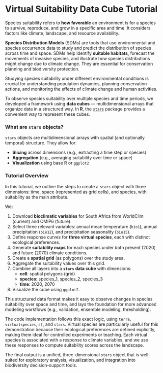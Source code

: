 # Virtual Suitability Data Cube Tutorial

Species suitability refers to **how favorable** an environment is for a species to survive, reproduce, and grow in a specific area and time. It considers factors like climate, landscape, and resource availability.

**Species Distribution Models** (SDMs) are tools that use environmental and species occurrence data to study and predict the distribution of species across time and space. SDMs help identify **suitable habitats**, forecast the movements of invasive species, and illustrate how species distributions might change due to climate change. They are essential for conservation planning and biodiversity protection.

Studying species suitability under different environmental conditions is crucial for understanding population dynamics, planning conservation actions, and monitoring the effects of climate change and human activities.

To observe species suitability over multiple species and time periods, we developed a framework using **data cubes** — multidimensional arrays that organize data in a structured way. In **R**, the [`stars`](https://r-spatial.github.io/stars/) package provides a convenient way to represent these cubes.

### What are `stars` objects?
`stars` objects are multidimensional arrays with spatial (and optionally temporal) structure. They allow for:
- **Slicing** across dimensions (e.g., extracting a time step or species)
- **Aggregation** (e.g., averaging suitability over time or space)
- **Visualization** using base R or `ggplot2`

### Tutorial Overview
In this tutorial, we outline the steps to create a `stars` object with three dimensions: time, space (represented as grid cells), and species, with suitability as the main attribute.

We:
1. Download **bioclimatic variables** for South Africa from WorldClim (current) and CMIP6 (future).
2. Select three relevant variables: annual mean temperature (`bio1`), annual precipitation (`bio12`), and precipitation seasonality (`bio15`).
3. Define response curves for **three virtual species**, each with distinct ecological preferences.
4. Generate **suitability maps** for each species under both present (2020) and future (2070) climate conditions.
5. Create a **spatial grid** (as polygons) over the study area.
6. Aggregate the suitability values over this grid.
7. Combine all layers into a **`stars` data cube** with dimensions:
   - **cell**: spatial polygons (grid)
   - **species**: species_1, species_2, species_3
   - **time**: 2020, 2070
8. Visualize the cube using `ggplot2`.

This structured data format makes it easy to observe changes in species suitability over space and time, and lays the foundation for more advanced modeling workflows (e.g., validation, ensemble modeling, thresholding).

The code implementation follows this exact logic, using `terra`, `virtualspecies`, `sf`, and `stars`. Virtual species are particularly useful for this demonstration because their ecological preferences are defined explicitly, making them ideal for controlled experiments or teaching. Each virtual species is associated with a response to climate variables, and we use these responses to compute suitability scores across the landscape.

The final output is a unified, three-dimensional `stars` object that is well suited for exploratory analysis, visualization, and integration into biodiversity decision-support tools.
